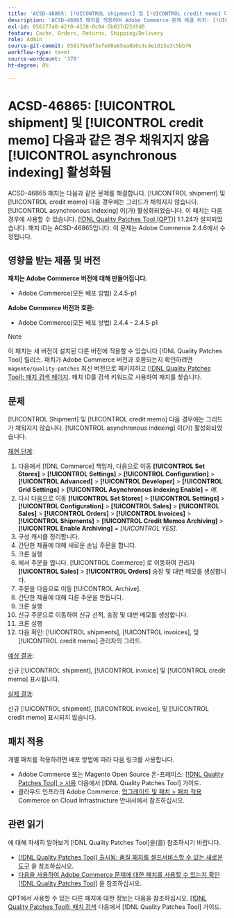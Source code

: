 ```yaml
---
title: 'ACSD-46865: [!UICONTROL shipment] 및 [!UICONTROL credit memo] 다음과 같은 경우 채워지지 않음 [!UICONTROL asynchronous indexing] 활성화됨'
description: 'ACSD-46865 패치를 적용하여 Adobe Commerce 문제 해결 위치: [!UICONTROL shipment] 및 [!UICONTROL credit memo] 다음 경우에는 그리드가 채워지지 않습니다. [!UICONTROL asynchronous indexing] 이(가) 활성화되었습니다.'
exl-id: 056177a8-42f0-4138-8c04-5b037d25dfd0
feature: Cache, Orders, Returns, Shipping/Delivery
role: Admin
source-git-commit: 958179e0f3efe08e65ea8b0c4c4e1015e3c5bb76
workflow-type: tm+mt
source-wordcount: '370'
ht-degree: 0%

---
```


# ACSD-46865: [!UICONTROL shipment] 및 [!UICONTROL credit memo] 다음과 같은 경우 채워지지 않음 [!UICONTROL asynchronous indexing] 활성화됨

ACSD-46865 패치는 다음과 같은 문제를 해결합니다. [!UICONTROL shipment] 및 [!UICONTROL credit memo] 다음 경우에는 그리드가 채워지지 않습니다. [!UICONTROL asynchronous indexing] 이(가) 활성화되었습니다. 이 패치는 다음 경우에 사용할 수 있습니다. [[!DNL Quality Patches Tool (QPT)]](/help/announcements/adobe-commerce-announcements/magento-quality-patches-released-new-tool-to-self-serve-quality-patches.md) 1.1.24가 설치되었습니다. 패치 ID는 ACSD-46865입니다. 이 문제는 Adobe Commerce 2.4.6에서 수정됩니다.

## 영향을 받는 제품 및 버전

**패치는 Adobe Commerce 버전에 대해 만들어집니다.**

* Adobe Commerce(모든 배포 방법) 2.4.5-p1

**Adobe Commerce 버전과 호환:**

* Adobe Commerce(모든 배포 방법) 2.4.4 - 2.4.5-p1

>[!NOTE]
>
>이 패치는 새 버전이 설치된 다른 버전에 적용할 수 있습니다 [!DNL Quality Patches Tool] 릴리스. 패치가 Adobe Commerce 버전과 호환되는지 확인하려면 `magento/quality-patches` 최신 버전으로 패키지하고 [[!DNL Quality Patches Tool]: 패치 검색 페이지](https://experienceleague.adobe.com/tools/commerce-quality-patches/index.html). 패치 ID를 검색 키워드로 사용하여 패치를 찾습니다.

## 문제

[!UICONTROL Shipment] 및 [!UICONTROL credit memo] 다음 경우에는 그리드가 채워지지 않습니다. [!UICONTROL asynchronous indexing] 이(가) 활성화되었습니다.

<u>재현 단계</u>:

1. 다음에서 [!DNL Commerce] 책임자, 다음으로 이동 **[!UICONTROL Set Stores]** > **[!UICONTROL Settings]** > **[!UICONTROL Configuration]** > **[!UICONTROL Advanced]** > **[!UICONTROL Developer]** > **[!UICONTROL Grid Settings]** > **[!UICONTROL Asynchronous indexing Enable]** = *예*.
2. 다시 다음으로 이동 **[!UICONTROL Set Stores]** > **[!UICONTROL Settings]** > **[!UICONTROL Configuration]** > **[!UICONTROL Sales]** > **[!UICONTROL Sales]** > **[!UICONTROL Orders]** > **[!UICONTROL Invoices]** > **[!UICONTROL Shipments]** > **[!UICONTROL Credit Memos Archiving]** > **[!UICONTROL Enable Archiving]** = *[!UICONTROL YES]*.
3. 구성 캐시를 정리합니다.
4. 간단한 제품에 대해 새로운 손님 주문을 합니다.
5. 크론 실행
6. 에서 주문을 엽니다. [!UICONTROL Commerce] 로 이동하여 관리자 **[!UICONTROL Sales]** > **[!UICONTROL Orders]** 송장 및 대변 메모를 생성합니다.
7. 주문을 다음으로 이동 [!UICONTROL Archive].
8. 간단한 제품에 대해 다른 주문을 만듭니다.
9. 크론 실행
10. 신규 주문으로 이동하여 신규 선적, 송장 및 대변 메모를 생성합니다.
11. 크론 실행
12. 다음 확인: [!UICONTROL shipments], [!UICONTROL invoices], 및 [!UICONTROL credit memo] 관리자의 그리드.

<u>예상 결과</u>:

신규 [!UICONTROL shipment], [!UICONTROL invoice] 및 [!UICONTROL credit memo] 표시됩니다.

<u>실제 결과</u>:

신규 [!UICONTROL shipment], [!UICONTROL invoice], 및 [!UICONTROL credit memo] 표시되지 않습니다.

## 패치 적용

개별 패치를 적용하려면 배포 방법에 따라 다음 링크를 사용합니다.

* Adobe Commerce 또는 Magento Open Source 온-프레미스: [[!DNL Quality Patches Tool] > 사용](https://experienceleague.adobe.com/docs/commerce-operations/tools/quality-patches-tool/usage.html) 다음에서 [!DNL Quality Patches Tool] 가이드.
* 클라우드 인프라의 Adobe Commerce: [업그레이드 및 패치 > 패치 적용](https://experienceleague.adobe.com/docs/commerce-cloud-service/user-guide/develop/upgrade/apply-patches.html) Commerce on Cloud Infrastructure 안내서에서 참조하십시오.

## 관련 읽기

에 대해 자세히 알아보기 [!DNL Quality Patches Tool]을(를) 참조하시기 바랍니다.

* [[!DNL Quality Patches Tool] 출시됨: 품질 패치를 셀프서비스할 수 있는 새로운 도구](/help/announcements/adobe-commerce-announcements/magento-quality-patches-released-new-tool-to-self-serve-quality-patches.md) 을 참조하십시오.
* [다음을 사용하여 Adobe Commerce 문제에 대한 패치를 사용할 수 있는지 확인 [!DNL Quality Patches Tool]](/help/support-tools/patches-available-in-qpt-tool/check-patch-for-magento-issue-with-magento-quality-patches.md) 을 참조하십시오.

QPT에서 사용할 수 있는 다른 패치에 대한 정보는 다음을 참조하십시오. [[!DNL Quality Patches Tool]: 패치 검색](https://experienceleague.adobe.com/tools/commerce-quality-patches/index.html) 다음에서 [!DNL Quality Patches Tool] 가이드.
